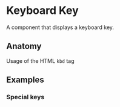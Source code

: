 # Keyboard Key

A component that displays a keyboard key.

<ComponentPreview name="keyboard-key/examples/main" />

## Anatomy

Usage of the HTML `kbd` tag

<!-- @include: ./keyboard-key-meta.md -->

## Examples

### Special keys
<ComponentPreview name="keyboard-key/examples/special-keys" />